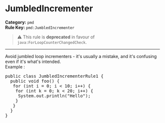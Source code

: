 # JumbledIncrementer
**Category:** `pmd`<br/>
**Rule Key:** `pmd:JumbledIncrementer`<br/>
> :warning: This rule is **deprecated** in favour of `java:ForLoopCounterChangedCheck`.

-----

Avoid jumbled loop incrementers - it's usually a mistake, and it's confusing even if it's what's intended.
<br>Example :
<pre>
public class JumbledIncrementerRule1 {
  public void foo() {
   for (int i = 0; i < 10; i++) {
    for (int k = 0; k < 20; i++) {
     System.out.println("Hello");
    }
   }
  }
}</pre>
